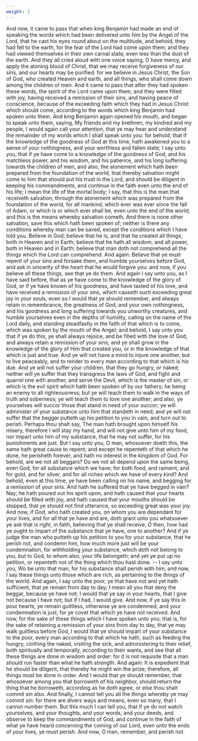 ```yaml
---
weight: 2
---
```

And now, it came to pass that when king Benjamin had made an end of speaking the words which had been delivered unto him by the Angel of the Lord, that he cast his eyes round about on the multitude, and behold, they had fell to the earth, for the fear of the Lord had come upon them; and they had viewed themselves in their own carnal state, even less than the dust of the earth. And they all cried aloud with one voice saying, O have mercy, and apply the atoning blood of Christ, that we may receive forgiveness of our sins, and our hearts may be purified: for we believe in Jesus Christ, the Son of God, who created Heaven and earth, and all things, who shall come down among the children of men. And it came to pass that after they had spoken these words, the spirit of the Lord came upon them, and they were filled with joy, having received a remission of their sins, and having peace of conscience, because of the exceeding faith which they had in Jesus Christ which should come, according to the words which king Benjamin had spoken unto them. And  king Benjamin again opened his mouth, and began to speak unto them, saying, My friends and my brethren, my kindred and my people, I would again call your attention, that ye may hear and understand the remainder of my words which I shall speak unto you: for behold, that if the knowledge of the goodness of God at this time, hath awakened you to a sense of your nothingness, and your worthless and fallen state; I say unto you, that if ye have come to a knowledge of the goodness of God, and his matchless power, and his wisdom, and his patience, and his long suffering towards the children of men, and also, the atonement which hath been prepared from the foundation of the world, that thereby salvation might come to him that should put his trust in the Lord, and should be diligent in keeping his commandments, and continue in the faith even unto the end of his life; I mean the life of the mortal body; I say, that this is the man that receiveth salvation, through the atonement which was prepared from the foundation of the world, for all mankind, which ever was ever since the fall of Adam, or which is or which ever shall be, even unto the end of the world; and this is the means whereby salvation cometh. And there is none other salvation, save this which hath been spoken of; neither is there any conditions whereby man can be saved, except the conditions which I have told you. Believe in God; believe that he is, and that he created all things, both in Heaven and in Earth; believe that he hath all wisdom, and all power, both in Heaven and in Earth; believe that man doth not comprehend all the things which the Lord can comprehend. And again: Believe that ye must repent of your sins and forsake them, and humble yourselves before God, and ask in sincerity of the heart that he would forgive you: and now, if you believe all these things, see that ye do them. And again I say unto you, as I have said before, that as ye have come to the knowledge of the glory of God, or if ye have known of his goodness, and have tasted of his love, and have received a remission of your sins, which causeth such exceeding great joy in your souls, even so I would that ye should remember, and always retain in remembrance, the greatness of God, and your own nothingness, and his goodness and long suffering towards you unworthy creatures, and humble yourselves even in the depths of humility, calling on the name of the Lord daily, and standing steadfastly in the faith of that which is to come, which was spoken by the mouth of the Angel; and behold, I say unto you that if ye do this, ye shall  always rejoice, and be filled with the love of God, and always retain a remission of your sins; and ye shall grow in the knowledge of the glory of Him that created you, or in the knowledge of that which is just and true. And ye will not have a mind to injure one another, but to live peaceably, and to render to every man according to that which is his due. And ye will not suffer your children, that they go hungry, or naked; neither will ye suffer that they transgress the laws of God, and fight and quarrel one with another, and serve the Devil, which is the master of sin, or which is the evil spirit which hath been spoken of by our fathers; he being an enemy to all righteousness; but ye will teach them to walk in the ways of truth and soberness; ye will teach them to love one another; and also, ye yourselves will succor those that stand in need of your succor; ye will administer of your substance unto him that standeth in need; and ye will not suffer that the beggar putteth up his petition to you in vain, and turn out to perish. Perhaps thou shalt say, The man hath brought upon himself his misery, therefore I will stay my hand, and will not give unto him of my food, nor impart unto him of my substance, that he may not suffer, for his punishments are just. But I say unto you, O man, whosoever doeth this, the same hath great cause to repent; and except he repenteth of that which he done, he perisheth forever, and hath no interest in the kingdom of God. For behold, are we not all beggars? Do we not all depend upon the same being, even God, for all substance which we have; for both food, and raiment, and for gold, and for silver, and for all riches which we have of every kind? And behold, even at this time, ye have been calling on his name, and begging for a remission of your sins. And hath he suffered that ye have begged in vain? Nay; he hath poured out his spirit upon, and hath caused that your hearts should be filled with joy, and hath caused that your mouths should be stopped, that ye should not find utterance, so exceeding great was your joy. And now, if God, who hath created you, on whom you are dependant for your lives, and for all that ye have and are, doth grant unto you whatsoever ye ask that is right, in faith, believing that ye shall receive, O then, how had ye ought to impart of the substance that ye have, one to another? And if ye judge the man who putteth up his petition to you for your substance, that he perish not, and condemn him, how much more just will be your condemnation, for withholding your substance, which doth not belong to you, but to  God, to whom also, your life belongeth; and yet ye put up no petition, or repenteth not of the thing which thou hast done. -- I say unto you, Wo be unto that man, for his substance shall perish with him, and now, I say these things unto those which are rich, as pertaining to the things of the world. And again, I say unto the poor, ye that have not and yet hath sufficient, that ye remain from day to day; I mean all you that deny the beggar, because ye have not; I would that ye say in your hearts, that I give not because I have not; but if I had, I would give. And now, if ye say this in pour hearts, ye remain guiltless, otherwise ye are condemned, and your condemnation is just; for ye covet that which ye have not received. And now, for the sake of these things which I have spoken unto you; that is, for the sake of retaining a remission of your sins from day to day, that ye may walk guiltless before God, I would that ye should impart of your substance to the poor, every man according to that which he hath, such as feeding the hungry, clothing the naked, visiting the sick, and administering to their relief, both spiritually and temporally, according to their wants, and see that all these things are done in wisdom and order: for it is not requisite that a man should run faster than what he hath strength. And again: It is expedient that he should be diligent, that thereby he might win the prize; therefore, all things must be done in order. And I would that ye should remember, that whosoever among you that borroweth of his neighbor, should return the thing that he borroweth, according as he doth agree, or else thou shalt commit sin also. And finally, I cannot tell you all the things whereby ye may commit sin: for there are divers ways and means, even so many, that I cannot number them. But this much I can tell you, that if ye do not watch yourselves, and your thoughts, and your words, and your deeds, and observe to keep the commandments of God, and continue in the faith of what ye have heard concerning the coming of our Lord, even unto the ends of your lives, ye must perish. And now, O man, remember, and perish not. 